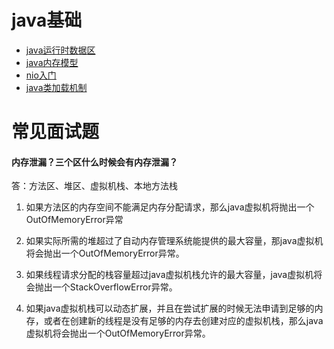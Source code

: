 # java基础


* [java运行时数据区](./1-java运行时数据区.md)
* [java内存模型](./2-java内存模型与垃圾回收机制.md)
* [nio入门](./3-nio入门.md)
* [java类加载机制](./4-类加载机制.md)

# 常见面试题

#### 内存泄漏？三个区什么时候会有内存泄漏？

答：方法区、堆区、虚拟机栈、本地方法栈
  1. 如果方法区的内存空间不能满足内存分配请求，那么java虚拟机将抛出一个OutOfMemoryError异常
  2. 如果实际所需的堆超过了自动内存管理系统能提供的最大容量，那java虚拟机将会抛出一个OutOfMemoryError异常。

  3. 如果线程请求分配的栈容量超过java虚拟机栈允许的最大容量，java虚拟机将会抛出一个StackOverflowError异常。

  4. 如果java虚拟机栈可以动态扩展，并且在尝试扩展的时候无法申请到足够的内存，或者在创建新的线程是没有足够的内存去创建对应的虚拟机栈，那么java虚拟机将会抛出一个OutOfMemoryError异常。


